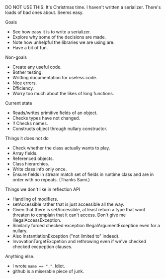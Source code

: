 DO NOT USE THIS. It's Christmas time. I haven't written a serializer. There's loads of bad ones about. Seems easy.

Goals

 - See how easy it is to write a serializer.
 - Explore why some of the decisions are made.
 - Note how unhelpful the libraries we are using are.
 - Have a bit of fun.

Non-goals

 - Create any useful code.
 - Bother testing.
 - Writting documentation for useless code.
 - Nice errors.
 - Efficiency.
 - Worry too much about the likes of long functions.

Current state

 - Reads/writes primitive fields of an object.
 - Checks types have not changed.
 - !! Checks names.
 - Constructs object through nullary constructor.

Things it does not do

 - Check whether the class actually wants to play.
 - Array fields.
 - Referenced objects.
 - Class hierarchies.
 - Write class info only once.
 - Ensure fields in stream match set of fields in runtime class and are in order with no repeats. (Thanks Sami.)

Things we don't like in reflection API

 - Handling of modifiers.
 - setAccessible rather that is just accessible all the way.
 - Given that there is setAccessible, at least return a type that wont threaten to complain that it can't access. Don't give me IllegalAccessException.
 - Similarly forced checked exception IllegalArgumentException even for a nullary.
 - Also InstantiationException ("not limited to" indeed).
 - InvovationTargetExcpetion and rethrowing even if we've checked checked excpeption clauses.

Anything else.

 - I wrote `name == "."`. Idiot.
 - github is a miserable piece of junk.
